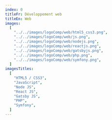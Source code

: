 ```yaml
---
index: 0
titleFr: Développement web
titleEn: Web
images:
  [
    "../../images/logoComp/web/html5_css3.png",
    "../../images/logoComp/web/js.png",
    "../../images/logoComp/web/nodejs.png",
    "../../images/logoComp/web/reactjs.png",
    "../../images/logoComp/web/gatsbyjs.png",
    "../../images/logoComp/web/php.png",
    "../../images/logoComp/web/symfony.png",
  ]
imagesTitles:
  [
    "HTML5 / CSS3",
    "JavaScript",
    "Node JS",
    "React JS",
    "Gatsby JS",
    "PHP",
    "Symfony",
  ]
---
```

